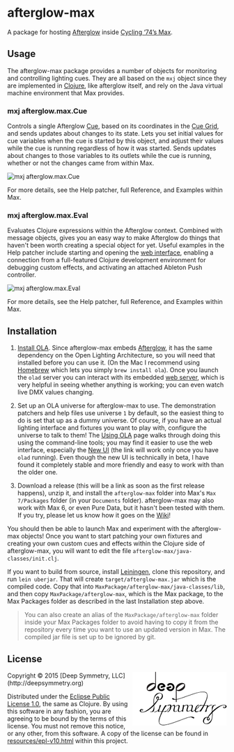 # afterglow-max

A package for hosting
[Afterglow](https://github.com/brunchboy/afterglow#afterglow) inside
[Cycling ‘74’s Max](https://cycling74.com).

## Usage

The afterglow-max package provides a number of objects for monitoring
and controlling lighting cues. They are all based on the `mxj` object
since they are implemented in [Clojure](http://clojure.org/), like
afterglow itself, and rely on the Java virtual machine environment
that Max provides.

### mxj afterglow.max.Cue

Controls a single Afterglow
[Cue](https://github.com/brunchboy/afterglow/blob/master/doc/cues.adoc#cues),
based on its coordinates in the
[Cue Grid](https://github.com/brunchboy/afterglow/blob/master/doc/cues.adoc#the-cue-grid),
and sends updates about changes to its state. Lets you set initial
values for cue variables when the cue is started by this object, and
adjust their values while the cue is running regardless of how it was
started. Sends updates about changes to those variables to its outlets
while the cue is running, whether or not the changes came from within
Max.

![mxj afterglow.max.Cue](https://raw.githubusercontent.com/brunchboy/afterglow-max/master/doc/assets/Cue.png)

For more details, see the Help patcher, full Reference, and Examples
within Max.

### mxj afterglow.max.Eval

Evaluates Clojure expressions within the Afterglow context. Combined
with message objects, gives you an easy way to make Afterglow do
things that haven't been worth creating a special object for yet.
Useful examples in the Help patcher include starting and opening the
[web interface](https://github.com/brunchboy/afterglow/blob/master/doc/README.adoc#the-embedded-web-interface),
enabling a connection from a full-featured Clojure development
environment for debugging custom effects, and activating an attached
Ableton Push controller.

![mxj afterglow.max.Eval](https://raw.githubusercontent.com/brunchboy/afterglow-max/master/doc/assets/Eval.png)

For more details, see the Help patcher, full Reference, and Examples
within Max.

## Installation

1. [Install OLA](https://www.openlighting.org/ola/getting-started/downloads/).
   Since afterglow-max embeds
   [Afterglow](https://github.com/brunchboy/afterglow#afterglow), it
   has the same dependency on the Open Lighting Architecture, so you
   will need that installed before you can use it. (On the Mac I
   recommend using [Homebrew](http://brew.sh) which lets you simply
   `brew install ola`). Once you launch the `olad` server you can
   interact with its embedded
   [web server](http://localhost:9090/ola.html), which is very helpful
   in seeing whether anything is working; you can even watch live DMX
   values changing.

2. Set up an OLA universe for afterglow-max to use. The demonstration
   patchers and help files use universe `1` by default, so the easiest
   thing to do is set that up as a dummy universe. Of course, if you
   have an actual lighting interface and fixtures you want to play
   with, configure the universe to talk to them! The
   [Using OLA](https://www.openlighting.org/ola/getting-started/using-ola/)
   page walks through doing this using the command-line tools; you may
   find it easier to use the web interface, especially the
   [New UI](http://localhost:9090/new/) (the link will work only once
   you have `olad` running). Even though the new UI is technically in
   beta, I have found it completely stable and more friendly and easy
   to work with than the older one.

3. Download a release (this will be a link as soon as the first
   release happens), unzip it, and install the `afterglow-max` folder
   into Max's `Max 7/Packages` folder (in your `Documents` folder).
   afterglow-max may also work with Max 6, or even Pure Data, but it
   hasn't been tested with them. If you try, please let us know how it
   goes on the [Wiki](https://github.com/brunchboy/afterglow-max/wiki)!

You should then be able to launch Max and experiment with the
afterglow-max objects! Once you want to start patching your own
fixtures and creating your own custom cues and effects within the
Clojure side of afterglow-max, you will want to edit the file
`afterglow-max/java-classes/init.clj`.

If you want to build from source, install
[Leiningen](http://leiningen.org), clone this repository, and run
`lein uberjar`. That will create `target/afterglow-max.jar` which is
the compiled code. Copy that into
`MaxPackage/afterglow-max/java-classes/lib`, and then copy
`MaxPackage/afterglow-max`, which is the Max package, to the Max
Packages folder as described in the last Installation step above.

> You can also create an alias of the `MaxPackage/afterglow-max`
> folder inside your Max Packages folder to avoid having to copy it
> from the repository every time you want to use an updated version in
> Max. The compiled jar file is set up to be ignored by git.

## License

<img align="right" alt="Deep Symmetry" src="doc/assets/DS-logo-bw-200-padded-left.png">
Copyright © 2015 [Deep Symmetry, LLC](http://deepsymmetry.org)

Distributed under the
[Eclipse Public License 1.0](http://opensource.org/licenses/eclipse-1.0.php),
the same as Clojure. By using this software in any fashion, you are
agreeing to be bound by the terms of this license. You must not remove
this notice, or any other, from this software. A copy of the license
can be found in
[resources/epl-v10.html](https://cdn.rawgit.com/brunchboy/afterglow-max/master/resources/epl-v10.html)
within this project.

